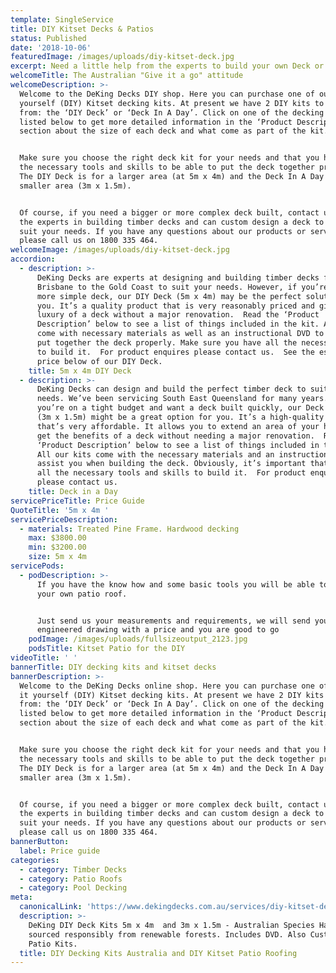 ```yaml
---
template: SingleService
title: DIY Kitset Decks & Patios
status: Published
date: '2018-10-06'
featuredImage: /images/uploads/diy-kitset-deck.jpg
excerpt: Need a little help from the experts to build your own Deck or Patio?
welcomeTitle: The Australian "Give it a go" attitude
welcomeDescription: >-
  Welcome to the DeKing Decks DIY shop. Here you can purchase one of our do it
  yourself (DIY) Kitset decking kits. At present we have 2 DIY kits to choose
  from: the ‘DIY Deck’ or ‘Deck In A Day’. Click on one of the decking kits
  listed below to get more detailed information in the ‘Product Description’
  section about the size of each deck and what come as part of the kit.  


  Make sure you choose the right deck kit for your needs and that you have all
  the necessary tools and skills to be able to put the deck together properly.
  The DIY Deck is for a larger area (at 5m x 4m) and the Deck In A Day is for a
  smaller area (3m x 1.5m).  


  Of course, if you need a bigger or more complex deck built, contact us—we’re
  the experts in building timber decks and can custom design a deck to perfectly
  suit your needs. If you have any questions about our products or services,
  please call us on 1800 335 464.
welcomeImage: /images/uploads/diy-kitset-deck.jpg
accordion:
  - description: >-
      DeKing Decks are experts at designing and building timber decks from
      Brisbane to the Gold Coast to suit your needs. However, if you’re after a
      more simple deck, our DIY Deck (5m x 4m) may be the perfect solution for
      you. It’s a quality product that is very reasonably priced and gives the
      luxury of a deck without a major renovation.  Read the ‘Product
      Description’ below to see a list of things included in the kit. All kits
      come with necessary materials as well as an instructional DVD to help you
      put together the deck properly. Make sure you have all the necessary tools
      to build it.  For product enquires please contact us.  See the estimated
      price below of our DIY Deck.  
    title: 5m x 4m DIY Deck
  - description: >-
      DeKing Decks can design and build the perfect timber deck to suit your
      needs. We’ve been servicing South East Queensland for many years. But if
      you’re on a tight budget and want a deck built quickly, our Deck In A Day
      (3m x 1.5m) might be a great option for you. It’s a high-quality product
      that’s very affordable. It allows you to extend an area of your house and
      get the benefits of a deck without needing a major renovation.  Read the
      ‘Product Description’ below to see a list of things included in the kit.
      All our kits come with the necessary materials and an instructional DVD to
      assist you when building the deck. Obviously, it’s important that you have
      all the necessary tools and skills to build it.  For product enquires
      please contact us.  
    title: Deck in a Day
servicePriceTitle: Price Guide
QuoteTitle: '5m x 4m '
servicePriceDescription:
  - materials: Treated Pine Frame. Hardwood decking
    max: $3800.00
    min: $3200.00
    size: 5m x 4m
servicePods:
  - podDescription: >-
      If you have the know how and some basic tools you will be able to install
      your own patio roof. 


      Just send us your measurements and requirements, we will send you back an
      engineered drawing with a price and you are good to go
    podImage: /images/uploads/fullsizeoutput_2123.jpg
    podsTitle: Kitset Patio for the DIY
videoTitle: ' '
bannerTitle: DIY decking kits and kitset decks
bannerDescription: >-
  Welcome to the DeKing Decks online shop. Here you can purchase one of our do
  it yourself (DIY) Kitset decking kits. At present we have 2 DIY kits to choose
  from: the ‘DIY Deck’ or ‘Deck In A Day’. Click on one of the decking kits
  listed below to get more detailed information in the ‘Product Description’
  section about the size of each deck and what come as part of the kit.


  Make sure you choose the right deck kit for your needs and that you have all
  the necessary tools and skills to be able to put the deck together properly.
  The DIY Deck is for a larger area (at 5m x 4m) and the Deck In A Day is for a
  smaller area (3m x 1.5m).


  Of course, if you need a bigger or more complex deck built, contact us—we’re
  the experts in building timber decks and can custom design a deck to perfectly
  suit your needs. If you have any questions about our products or services,
  please call us on 1800 335 464.
bannerButton:
  label: Price guide
categories:
  - category: Timber Decks
  - category: Patio Roofs
  - category: Pool Decking
meta:
  canonicalLink: 'https://www.dekingdecks.com.au/services/diy-kitset-decks-patios/'
  description: >-
    DeKing DIY Deck Kits 5m x 4m  and 3m x 1.5m - Australian Species Hardwood
    sourced responsibly from renewable forests. Includes DVD. Also Custom DIY
    Patio Kits.
  title: DIY Decking Kits Australia and DIY Kitset Patio Roofing
---
```


